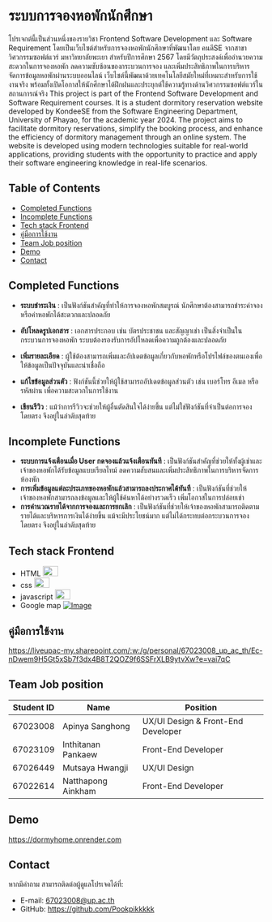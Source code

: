 # ระบบการจองหอพักนักศึกษา
โปรเจกต์นี้เป็นส่วนหนึ่งของรายวิชา Frontend Software Development และ Software Requirement โดยเป็นเว็บไซต์สำหรับการจองหอพักนักศึกษาที่พัฒนาโดย คนดีSE จากสาขาวิศวกรรมซอฟต์แวร์ มหาวิทยาลัยพะเยา สำหรับปีการศึกษา 2567 โดยมีวัตถุประสงค์เพื่ออำนวยความสะดวกในการจองหอพัก ลดความซับซ้อนของกระบวนการจอง และเพิ่มประสิทธิภาพในการบริหารจัดการข้อมูลหอพักผ่านระบบออนไลน์ เว็บไซต์นี้พัฒนาด้วยเทคโนโลยีสมัยใหม่ที่เหมาะสำหรับการใช้งานจริง พร้อมทั้งเปิดโอกาสให้นักศึกษาได้ฝึกฝนและประยุกต์ใช้ความรู้ทางด้านวิศวกรรมซอฟต์แวร์ในสถานการณ์จริง
This project is part of the Frontend Software Development and Software Requirement courses. It is a student dormitory reservation website developed by KondeeSE from the Software Engineering Department, University of Phayao, for the academic year 2024. The project aims to facilitate dormitory reservations, simplify the booking process, and enhance the efficiency of dormitory management through an online system. The website is developed using modern technologies suitable for real-world applications, providing students with the opportunity to practice and apply their software engineering knowledge in real-life scenarios.
## Table of Contents
 - [Completed Functions](#completed-functions)
 - [Incomplete Functions](#incomplete-functions)
 - [Tech stack Frontend](#tech-stack-frontend)
 - [คู่มือการใช้งาน](#คู่มือการใช้งาน)
 - [Team Job position](#team-job-position)
 - [Demo](#demo)
 - [Contact](#contact)
## Completed Functions
-  **ระบบชำระเงิน** : เป็นฟังก์ชันสำคัญที่ทำให้การจองหอพักสมบูรณ์ นักศึกษาต้องสามารถชำระค่าจองหรือค่าหอพักได้สะดวกและปลอดภัย

 - **อัปโหลดรูปเอกสาร** : เอกสารประกอบ เช่น บัตรประชาชน และสัญญาเช่า เป็นสิ่งจำเป็นในกระบวนการจองหอพัก ระบบต้องรองรับการอัปโหลดเพื่อความถูกต้องและปลอดภัย

 - **เพิ่มรายละเอียด** : ผู้ใช้ต้องสามารถเพิ่มและอัปเดตข้อมูลเกี่ยวกับหอพักหรือโปรไฟล์ของตนเองเพื่อให้ข้อมูลเป็นปัจจุบันและน่าเชื่อถือ

-  **แก้ไขข้อมูลส่วนตัว** : ฟังก์ชันนี้ช่วยให้ผู้ใช้สามารถอัปเดตข้อมูลส่วนตัว เช่น เบอร์โทร อีเมล หรือรหัสผ่าน เพื่อความสะดวกในการใช้งาน

 - **เขียนรีวิว** : แม้ว่าการรีวิวจะช่วยให้ผู้อื่นตัดสินใจได้ง่ายขึ้น แต่ไม่ใช่ฟังก์ชันที่จำเป็นต่อการจองโดยตรง จึงอยู่ในลำดับสุดท้าย
 ## Incomplete Functions
- **ระบบการแจ้งเตือนเมื่อ User กดจองแล้วแจ้งเตือนทันที** : เป็นฟังก์ชันสำคัญที่ช่วยให้ทั้งผู้เช่าและเจ้าของหอพักได้รับข้อมูลแบบเรียลไทม์ ลดความสับสนและเพิ่มประสิทธิภาพในการบริหารจัดการห้องพัก
- **การเพิ่มข้อมูลแต่ละประเภทของหอพักแล้วสามารถลงประกาศได้ทันที** : เป็นฟังก์ชันที่ช่วยให้เจ้าของหอพักสามารถลงข้อมูลและให้ผู้ใช้ค้นหาได้อย่างรวดเร็ว เพิ่มโอกาสในการปล่อยเช่า
-  **การคำนวณรายได้จากการจองและการยกเลิก** : เป็นฟังก์ชันที่ช่วยให้เจ้าของหอพักสามารถติดตามรายได้และบริหารการเงินได้ง่ายขึ้น แม้จะมีประโยชน์มาก แต่ไม่ได้กระทบต่อกระบวนการจองโดยตรง จึงอยู่ในลำดับสุดท้าย
## Tech stack Frontend
- HTML <a href="https://developer.mozilla.org/en-US/docs/Glossary/HTML5"> <img src="https://raw.githubusercontent.com/danielcranney/readme-generator/main/public/icons/skills/html5-colored.svg" width="30" height="20" /> </a> 
-   css  <a href="https://www.w3.org/TR/CSS/#css"> <img src="https://raw.githubusercontent.com/danielcranney/readme-generator/main/public/icons/skills/css3-colored.svg" width="30" height="20" /> </a> 
-   javascript <a href="https://developer.mozilla.org/en-US/docs/Web/JavaScript"> <img src="https://raw.githubusercontent.com/danielcranney/readme-generator/main/public/icons/skills/javascript-colored.svg" width="30" height="20" /> </a> 
-  Google map <a href="https://maps.google.com/">![Image](https://github.com/user-attachments/assets/06ac31af-d0ec-4908-aa32-6a08ebdbbde9)</a> 
## คู่มือการใช้งาน
https://liveupac-my.sharepoint.com/:w:/g/personal/67023008_up_ac_th/Ec-nDwem9H5Gt5xSb7f3dx4B8T2QOZ9f6SSFrXLB9ytvXw?e=vai7qC
## Team Job position
| **Student ID** | **Name**                  | **Position**                           |
|-----------------|---------------------------|---------------------------------------|
| 67023008        | Apinya Sanghong           | UX/UI Design & Front-End Developer    |
| 67023109        | Inthitanan Pankaew        | Front-End Developer                   |
| 67026449        | Mutsaya Hwangji          | UX/UI Design                           |
| 67022614        | Natthapong Ainkham   | Front-End Developer                        |
## Demo
https://dormyhome.onrender.com

## Contact
หากมีคำถาม สามารถติดต่อผู้ดูแลโปรเจคได้ที่:

- E-mail: 67023008@up.ac.th
- GitHub: https://github.com/Pookpikkkkk

 
